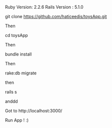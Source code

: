 Ruby Version: 2.2.6 Rails Version : 5.1.0


git clone https://github.com/haticeedis/toysApp.git

Then

cd toysApp

Then

bundle install

Then

rake:db migrate

then

rails s

anddd

Got to http://localhost:3000/

Run App ! :)
